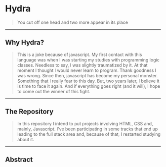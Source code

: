 # **Hydra**
>You cut off one head and two more appear in its place
---

## **Why Hydra?**
> This is a joke because of javascript. My first contact with this language was when I was starting my studies with programming logic classes. Needless to say, I was slightly traumatized by it. At that moment I thought I would never learn to program. Thank goodness I was wrong.
> Since then, javascript has become my personal monster. Something that I really fear to this day. But, two years later, I believe it is time to face it again. And if everything goes right (and it will), I hope to come out the winner of this fight.
---

## **The Repository**
>In this repository I intend to put projects involving HTML, CSS and, mainly, Javascript. I've been participating in some tracks that end up leading to the full stack area and, because of that, I restarted studying about it.
---

## **Abstract**